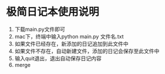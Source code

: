 # 极简日记本使用说明

1. 下载main.py文件即可
2. mac下，终端中输入python main.py 文件名.txt
3. 如果文件已经存在，新添加的日记追加到此文件中
4. 如果文件不存在，自动新建文件，添加的日记会保存至此文件中
5. 输入quit退出，退出自动保存日记内容
6. merge





